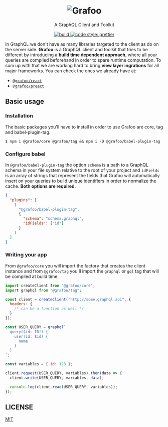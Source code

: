 <h1 align=center>
  <img
    src=https://user-images.githubusercontent.com/10574149/40881679-438f8248-66a3-11e8-8d09-b284afb591b9.png
    alt=Grafoo
  />
</h1>

<p align=center>A GraphQL Client and Toolkit</p>

<p align=center>
  <a href=https://circleci.com/gh/malbernaz/grafoo>
    <img
      src=https://img.shields.io/circleci/project/github/malbernaz/grafoo/master.svg?label=build
      alt=build
    />
  </a>
  <a href=https://github.com/malbernaz/grafoo>
    <img
      src=https://img.shields.io/badge/code_style-prettier-ff69b4.svg
      alt="code style: prettier"
    />
  </a>
</p>


In GraphQL we don't have as many libraries targeted to the client as do on the server side. **Grafoo** is a GraphQL client and toolkit that tries to be different by introducing a **build time dependent approach**, where all your queries are compiled beforehand in order to spare runtime computation. To sum up with that we are working hard to bring **view layer ingrations** for all major frameworks. You can check the ones we already have at:

- [`@grafoo/react`](https://github.com/malbernaz/grafoo/tree/master/packages/react)
- [`@grafoo/preact`](https://github.com/malbernaz/grafoo/tree/master/packages/preact)

## Basic usage

### Installation

The basic packages you'll have to install in order to use Grafoo are core, tag and babel-plugin-tag.

```shell
$ npm i @grafoo/core @grafoo/tag && npm i -D @grafoo/babel-plugin-tag
```

### Configure babel

In `@grafoo/babel-plugin-tag` the option `schema` is a path to a GraphQL schema in your file system relative to the root of your project and `idFields` is an array of strings that represent the fields that Grafoo will automatically insert on your queries to build unique identifiers in order to normalize the cache. **Both options are required**.

```json
{
  "plugins": [
    [
      "@grafoo/babel-plugin-tag",
      {
        "schema": "schema.graphql",
        "idFields": ["id"]
      }
    ]
  ]
}
```

### Writing your app

From `@grafoo/core` you will import the factory that creates the client instance and from `@grafoo/tag` you'll import the `graphql` or `gql` tag that will be compiled at build time.

```js
import createClient from "@grafoo/core";
import graphql from "@grafoo/tag";

const client = createClient("http://some.graphql.api", {
  headers: {
    /* can be a function as well */
  }
});

const USER_QUERY = graphql`
  query($id: ID!) {
    user(id: $id) {
      name
    }
  }
`;

const variables = { id: 123 };

client.request(USER_QUERY, variables).then(data => {
  client.write(USER_QUERY, variables, data);

  console.log(client.read(USER_QUERY, variables));
});
```

## LICENSE

[MIT](https://github.com/malbernaz/grafoo/blob/master/LICENSE)
